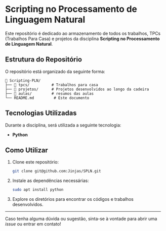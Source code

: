# Scripting no Processamento de Linguagem Natural

Este repositório é dedicado ao armazenamento de todos os trabalhos, TPCs (Trabalhos Para Casa) e projetos da disciplina **Scripting no Processamento de Linguagem Natural**.

## Estrutura do Repositório

O repositório está organizado da seguinte forma:

```
📂 Scripting-PLN/
├── 📁 tpcs/          # Trabalhos para casa
├── 📁 projetos/      # Projetos desenvolvidos ao longo da cadeira
├── 📁 aulas/         # resumos das aulas
└── README.md         # Este documento
```

## Tecnologias Utilizadas

Durante a disciplina, será utilizada a seguinte tecnologia:

- **Python**

## Como Utilizar

1. Clone este repositório:
   ```sh
   git clone git@github.com:Jinjas/SPLN.git
   ```
2. Instale as dependências necessárias:
   ```sh
   sudo apt install python
   ```
3. Explore os diretórios para encontrar os códigos e trabalhos desenvolvidos.

---

Caso tenha alguma dúvida ou sugestão, sinta-se à vontade para abrir uma _issue_ ou entrar em contato!
